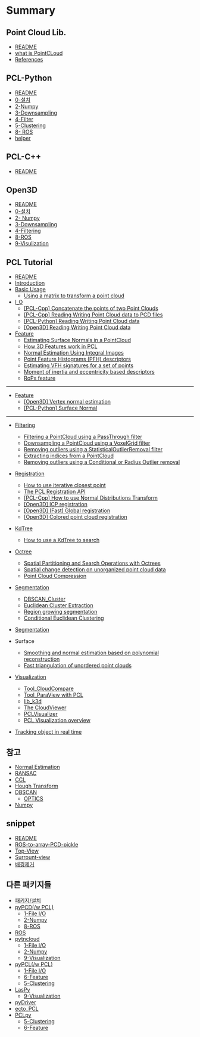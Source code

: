 # Summary

## Point Cloud Lib.

* [README](README.md)
* [what is PointCLoud](what-is-pointcloud.md)
* [References](references.md)

## PCL-Python

* [README](pcl/README.md)
* [0-설치](pcl/installation.md)
* [2-Numpy](pcl/2-numpy.md)
* [3-Downsampling](pcl/3-downsampling.md)
* [4-Filter](pcl/4-filter.md)
* [5-Clustering](pcl/5-clustering.md)
* [8- ROS](pcl/8-ros.md)
* [helper](pcl/helper.md)

## PCL-C++

* [README](pcl-cpp/README.md)

## Open3D

* [README](Open3D/README.md)
* [0-설치](Open3D/installation.md)
* [2- Numpy ](Open3D/2-numpy.md)
* [3-Downsampling](Open3D/3-downsampling.md)
* [4-Filtering](Open3D/4-filtering.md)
* [8-ROS](Open3D/8-ros.md)
* [9-Visulization](Open3D/9-visulization.md)

## PCL Tutorial

* [README](Tutorial/README.md)
* [Introduction](introduction.md)
* [Basic Usage](Tutorial/Basic-Usage/README.md)
  * [Using a matrix to transform a point cloud](Tutorial/Basic-Usage/using-a-matrix-to-transform-a-point-cloud.md)
* [I\_O](Tutorial/InputOutput/README.md)
  * [\[PCL-Cpp\] Concatenate the points of two Point Clouds](Tutorial/InputOutput/pcl-cpp-concatenate-the-points-of-two-point-clouds.md)
  * [\[PCL-Cpp\] Reading Writing Point Cloud data to PCD files](Tutorial/InputOutput/pcl-cpp-reading-writing-point-cloud-data-to-pcd-files.md)
  * [\[PCL-Python\] Reading Writing Point Cloud data](Tutorial/InputOutput/pcl-python-reading-writing-point-cloud-data.md)
  * [\[Open3D\] Reading Writing Point Cloud data ](Tutorial/InputOutput/open3d-reading-writing-point-cloud-data.md)
* [Feature](feature.md)
  * [Estimating Surface Normals in a PointCloud](feature/estimating-surface-normals-in-a-pointcloud.md)
  * [How 3D Features work in PCL](feature/how-3d-features-work-in-pcl.md)
  * [Normal Estimation Using Integral Images](feature/normal-estimation-using-integral-images.md)
  * [Point Feature Histograms \(PFH\) descriptors](feature/point-feature-histograms-pfh-descriptors.md)
  * [Estimating VFH signatures for a set of points](feature/estimating-vfh-signatures-for-a-set-of-points.md)
  * [Moment of inertia and eccentricity based descriptors](feature/moment-of-inertia-and-eccentricity-based-descriptors.md)
  * [RoPs feature](feature/rops-feature.md)

---

* [Feature](Tutorial/Feature/README.md)
  * [\[Open3D\] Vertex normal estimation](Tutorial/Feature/open3d-vertex-normal-estimation.md)
  * [\[PCL-Python\] Surface Normal](Tutorial/Feature/pcl-python-surface-normal.md)

---

* [Filtering](filtering.md)
  * [Filtering a PointCloud using a PassThrough filter](filtering/filtering-a-pointcloud-using-a-passthrough-filter.md)
  * [Downsampling a PointCloud using a VoxelGrid filter](filtering/downsampling-a-pointcloud-using-a-voxelgrid-filter.md)
  * [Removing outliers using a StatisticalOutlierRemoval filter](filtering/removing-outliers-using-a-statisticaloutlierremoval-filter.md)
  * [Extracting indices from a PointCloud](filtering/extracting-indices-from-a-pointcloud.md)
  * [Removing outliers using a Conditional or Radius Outlier removal](filtering/removing-outliers-using-a-conditional-or-radius-outlier-removal.md)
* [Registration](Tutorial/Registration/README.md)
  * [How to use iterative closest point](Tutorial/Registration/iterative-closest-point.md)
  * [The PCL Registration API](Tutorial/Registration/the-pcl-registration-api.md)
  * [\[PCL-Cpp\] How to use Normal Distributions Transform](Tutorial/Registration/how-to-use-normal-distributions-transform.md)
  * [\[Open3D\] ICP registration](Tutorial/Registration/open3d-icp-registration.md)
  * [\[Open3D\] \(Fast\) Global registration](Tutorial/Registration/open3d-global-registration.md)
  * [\[Open3D\] Colored point cloud registration](Tutorial/Registration/open3d-colored-point-cloud-registration.md)
* [KdTree](kdtree.md)
  * [How to use a KdTree to search](how-to-use-a-kdtree-to-search.md)
* [Octree](octree.md)
  * [Spatial Partitioning and Search Operations with Octrees](octree/spatial-partitioning-and-search-operations-with-octrees.md)
  * [Spatial change detection on unorganized point cloud data](octree/spatial-change-detection-on-unorganized-point-cloud-data.md)
  * [Point Cloud Compression](octree/point-cloud-compression.md)

* [Segmentation](segmentation.md)
  * [DBSCAN\_Cluster](segmentation/dbscancluster.md)
  * [Euclidean Cluster Extraction](segmentation/euclidean-cluster-extraction.md)
  * [Region growing segmentation](segmentation/region-growing-segmentation.md)
  * [Conditional Euclidean Clustering](segmentation/conditional-euclidean-clustering.md)

* [Segmentation](Tutorial/Segmentation/README.md)

* Surface
  * [Smoothing and normal estimation based on polynomial reconstruction](smoothing-and-normal-estimation-based-on-polynomial-reconstruction.md)
  * [Fast triangulation of unordered point clouds](fast-triangulation-of-unordered-point-clouds.md)
* [Visualization](visualization.md)
  * [Tool\_CloudCompare](visualization/toolcloudcompare.md)
  * [Tool\_ParaView with PCL](visualization/toolparaview-with-pcl.md)
  * [lib\_k3d](visualization/libk3d.md)
  * [The CloudViewer](visualization/visualizing-point-clouds.md)
  * [PCLVisualizer](visualization/pclvisualizer.md)
  * [PCL Visualization overview](visualization/pcl-visualization-overview.md)
* [Tracking object in real time](tracking-object-in-real-time.md)

## 참고

* [Normal Estimation](normal-estimation.md)
* [RANSAC](ransac.md)
* [CCL](ccl.md)
* [Hough Transform](hough-transform.md)
* [DBSCAN](dbscan.md)
  * [OPTICS](dbscan/optics.md)
* [Numpy](https://legacy.gitbook.com/book/adioshun/python_snippet/edit#/edit/master/packagenumpy.md?_k=s830r0)

## snippet

* [README](snippet/README.md)
* [ROS-to-array-PCD-pickle](snippet/ros-to-array.md)
* [Top-View](snippet/top-view.md)
* [Surrount-view](snippet/surround-view.md)
* [배경제거](snippet/bg-removal.md)

## 다른 패키지들

* [패키지/설치](installation.md)
* [pyPCD\(/w PCL\)](pypcd.md)
  * [1-File I/O](1-file-io.md)
  * [2-Numpy](2-numpy.md)
  * [8-ROS](8-ros.md)
* [ROS](ros.md)
* [pytncloud](pytncloud.md)
  * [1-File I/O](pytncloud/1-file-io.md)
  * [2-Numpy](pytncloud/2-numpy.md)
  * [9-Visualization](pytncloud/9-visualization.md)
* [pyPCL\(/w PCL\)](pypcl.md)
  * [1-File I/O](pypcl/1-file-io.md)
  * [6-Feature](pypcl/6-feature.md)
  * [5-Clustering](pypcl/5-clustering.md)
* [LasPy](laspy.md)
  * [9-Visualization](laspy/9-visualization.md)
* [pyDriver](pydriver.md)
* [ecto\_PCL](ectopcl.md)
* [PCLpy](pclpy.md)
  * [5-Clustering](5-clustering.md)
  * [6-Feature](6-feature.md)

